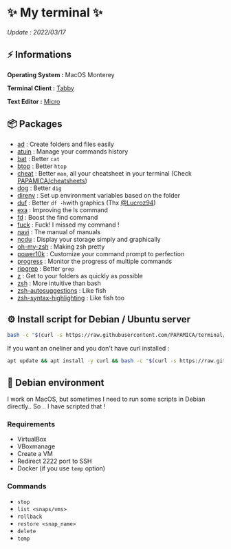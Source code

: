 # ✨ My terminal ✨
*Update : 2022/03/17*

## ⚡️ Informations
**Operating System :** MacOS Monterey

**Terminal Client :** [Tabby](https://tabby.sh/)

**Text Editor :** [Micro](https://micro-editor.github.io/)

## 📦️ Packages

 - [ad](https://github.com/tanrax/terminal-AdvancedNewFile) : Create folders and files easily
 - [atuin](https://github.com/ellie/atuin) : Manage your commands history
 - [bat](https://github.com/sharkdp/bat) : Better `cat`
 - [btop](https://github.com/aristocratos/btop) : Better `htop`
 - [cheat](https://github.com/cheat/cheat) : Better `man`, all your cheatsheet in your terminal (Check [PAPAMICA/cheatsheets](https://github.com/PAPAMICA/cheatsheets))
 - [dog](https://github.com/ogham/dog) : Better `dig`
 - [direnv](https://direnv.net/) : Set up environment variables based on the folder
 - [duf](https://github.com/muesli/duf) : Better `df -h`with graphics (Thx [@Lucroz94](https://github.com/Lucroz94))
 - [exa](https://the.exa.website/) : Improving the ls command
 - [fd](https://github.com/sharkdp/fd) : Boost the find command
 - [fuck](https://github.com/nvbn/thefuck) : Fuck! I missed my command ! 
 - [navi](https://github.com/denisidoro/navi) :  The manual of manuals
 - [ncdu](https://dev.yorhel.nl/ncdu) : Display your storage simply and graphically
 - [oh-my-zsh](https://ohmyz.sh/) : Making zsh pretty
 - [power10k](https://github.com/romkatv/powerlevel10k) : Customize your command prompt to perfection
 - [progress](https://github.com/Xfennec/progress) : Monitor the progress of multiple commands
 - [ripgrep](https://github.com/BurntSushi/ripgrep) : Better `grep`
 - [z](https://github.com/rupa/z) : Get to your folders as quickly as possible
 - [zsh](https://www.zsh.org/) : More intuitive than bash
 - [zsh-autosuggestions](https://github.com/zsh-users/zsh-autosuggestions) : Like fish
 - [zsh-syntax-highlighting](https://github.com/zsh-users/zsh-syntax-highlighting) : Like fish too


## ⚙️ Install script for Debian / Ubuntu server

```bash
bash -c "$(curl -s https://raw.githubusercontent.com/PAPAMICA/terminal/main/server_utils.sh)"
```

If you want an oneliner and you don't have curl installed :
```bash
apt update && apt install -y curl && bash -c "$(curl -s https://raw.githubusercontent.com/PAPAMICA/terminal/main/server_utils.sh)"
```
## 🔨 Debian environment
I work on MacOS, but sometimes I need to run some scripts in Debian directly.. So .. I have scripted that !

### Requirements
 - VirtualBox
 - VBoxmanage
 - Create a VM
 - Redirect 2222 port to SSH
 - Docker (if you use `temp` option)

### Commands
- `stop`
- `list <snaps/vms>`
- `rollback`
- `restore <snap_name>`
- `delete`
- `temp`

